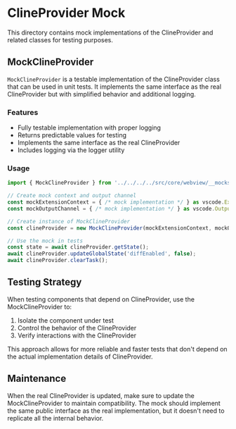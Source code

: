 # ClineProvider Mock

This directory contains mock implementations of the ClineProvider and related classes for testing purposes.

## MockClineProvider

`MockClineProvider` is a testable implementation of the ClineProvider class that can be used in unit tests. It implements the same interface as the real ClineProvider but with simplified behavior and additional logging.

### Features

- Fully testable implementation with proper logging
- Returns predictable values for testing
- Implements the same interface as the real ClineProvider
- Includes logging via the logger utility

### Usage

```typescript
import { MockClineProvider } from '../../../../src/core/webview/__mocks__/ClineProvider.mock';

// Create mock context and output channel
const mockExtensionContext = { /* mock implementation */ } as vscode.ExtensionContext;
const mockOutputChannel = { /* mock implementation */ } as vscode.OutputChannel;

// Create instance of MockClineProvider
const clineProvider = new MockClineProvider(mockExtensionContext, mockOutputChannel);

// Use the mock in tests
const state = await clineProvider.getState();
await clineProvider.updateGlobalState('diffEnabled', false);
await clineProvider.clearTask();
```

## Testing Strategy

When testing components that depend on ClineProvider, use the MockClineProvider to:

1. Isolate the component under test
2. Control the behavior of the ClineProvider
3. Verify interactions with the ClineProvider

This approach allows for more reliable and faster tests that don't depend on the actual implementation details of ClineProvider.

## Maintenance

When the real ClineProvider is updated, make sure to update the MockClineProvider to maintain compatibility. The mock should implement the same public interface as the real implementation, but it doesn't need to replicate all the internal behavior.